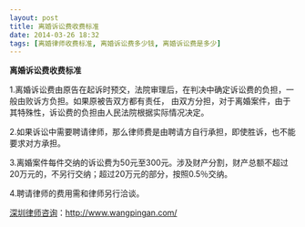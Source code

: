 ```yaml
---
layout: post
title: 离婚诉讼费收费标准
date: 2014-03-26 18:32
tags: [离婚律师收费标准, 离婚诉讼费多少钱, 离婚诉讼费是多少]
---
```

<strong>离婚诉讼费收费标准</strong>

1.离婚诉讼费由原告在起诉时预交，法院审理后，在判决中确定诉讼费的负担，一般由败诉方负担。如果原被告双方都有责任， 由双方分担，对于离婚案件，由于其特殊性，诉讼费的负担由人民法院根据实际情况决定。

2.如果诉讼中需要聘请律师，那么律师费是由聘请方自行承担，即使胜诉，也不能要求对方承担。

3.离婚案件每件交纳的诉讼费为50元至300元。涉及财产分割，财产总额不超过20万元的，不另行交纳；超过20万元的部分，按照0.5％交纳。

4.聘请律师的费用需和律师另行洽谈。

<a href="http://www.wangpingan.com/">深圳律师咨询</a>：<a href="http://www.wangpingan.com/">http://www.wangpingan.com/</a>

